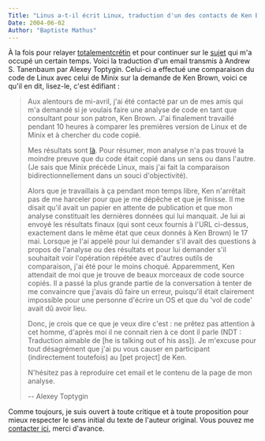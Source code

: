 ```yaml
---
Title: "Linus a-t-il écrit Linux, traduction d'un des contacts de Ken Brown"
Date: 2004-06-02
Author: "Baptiste Mathus"
---
```




À la fois pour relayer
[totalementcrétin](http://totalementcretin.apinc.org) et pour continuer
sur le
[sujet](http://www.batmat.net/blog/2004/05/24/54-LinusAtilEcritLinuxTraductionDeLaReponseDeTanenbaum)
qui m'a occupé un certain temps. Voici la traduction d'un email transmis
à Andrew S. Tanenbaum par Alexey Toptygin. Celui-ci a effectué une
comparaison du code de Linux avec celui de Minix sur la demande de Ken
Brown, voici ce qu'il en dit, lisez-le, c'est édifiant :

> Aux alentours de mi-avril, j'ai été contacté par un de mes amis qui
> m'a demandé si je voulais faire une analyse de code en tant que
> consultant pour son patron, Ken Brown. J'ai finalement travaillé
> pendant 10 heures à comparer les premières version de Linux et de
> Minix et à chercher du code copié.
>
> Mes résultats sont
> [là](http://www.cs.vu.nl/~ast/brown/codecomparison/alexey.html). Pour
> résumer, mon analyse n'a pas trouvé la moindre preuve que du code
> était copié dans un sens ou dans l'autre. (Je sais que Minix précède
> Linux, mais j'ai fait la comparaison bidirectionnellement dans un
> souci d'objectivité).
>
> Alors que je travaillais à ça pendant mon temps libre, Ken n'arrêtait
> pas de me harceler pour que je me dépêche et que je finisse. Il me
> disait qu'il avait un papier en attente de publication et que mon
> analyse constituait les dernières données qui lui manquait. Je lui ai
> envoyé les résultats finaux (qui sont ceux fournis à l'URL ci-dessus,
> exactement dans le même état que ceux donnés à Ken Brown) le 17 mai.
> Lorsque je l'ai appelé pour lui demander s'il avait des questions à
> propos de l'analyse ou des résultats et pour lui demander s'il
> souhaitait voir l'opération répétée avec d'autres outils de
> comparaison, j'ai été pour le moins choqué. Apparemment, Ken attendait
> de moi que je trouve de beaux morceaux de code source copiés. Il a
> passé la plus grande partie de la conversation à tenter de me
> convaincre que j'avais dû faire un erreur, puisqu'il était clairement
> impossible pour une personne d'écrire un OS et que du 'vol de code'
> avait dû avoir lieu.
>
> Donc, je crois que ce que je veux dire c'est : ne prêtez pas attention
> à cet homme, d'après moi il ne connait rien à ce dont il parle (NDT :
> Traduction aimable de [he is talking out of his ass]). Je m'excuse
> pour tout désagrément que j'ai pu vous causer en participant
> (indirectement toutefois) au [pet project] de Ken.
>
> N'hésitez pas à reproduire cet email et le contenu de la page de mon
> analyse.
>
> -- Alexey Toptygin

Comme toujours, je suis ouvert à toute critique et à toute proposition
pour mieux respecter le sens initial du texte de l'auteur original. Vous
pouvez me [contacter ici](mailto:batmat@batmat.net), merci d'avance.

